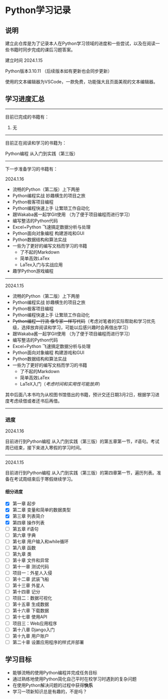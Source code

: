 # Python学习记录

## 说明

建立此仓库是为了记录本人在Python学习领域的进度和一些尝试，以及在阅读一些书籍时同步完成的课后习题答案。

建立时间 2024.1.15

Python版本3.10.11 （后续版本如有更新也会同步更新）

使用的文本编辑器为VSCode，一款免费，功能强大且页面美观的文本编辑器。

## 学习进度汇总

---

目前已完成的书籍有：

1. 无

---

目前正在阅读和学习的书籍为：

Python编程 从入门到实践（第三版）

---

下一步准备学习的书籍有：

2024.1.16

- 流畅的Python（第二版）上下两册
- Python编程实战 妙趣横生的项目之旅
- Python极客项目编程
- Python编程快速上手 让繁琐工作自动化
- 跟Wakaba酱一起学Git使用 （为了便于项目编程而进行学习）
- 编写整洁的Python代码
- Excel+Python 飞速搞定数据分析与处理
- Python面向对象编程 构建游戏和GUI
- Python数据结构和算法实战
- 一些为了更好的编写文档而学习的书籍
  - 了不起的Markdown
  - 简单高效LaTex
  - LaTex入门与实战应用
- 趣学Python游戏编程

---

2024.1.15

- 流畅的Python（第二版）上下两册
- Python编程实战 妙趣横生的项目之旅
- Python极客项目编程
- Python编程快速上手 让繁琐工作自动化
- ~~Python编程一行流 像专家一样写代码~~（考虑对笔者的实际帮助和学习优先级，选择放弃阅读和学习，可能以后感兴趣时会再借出学习）
- 跟Wakaba酱一起学Git使用 （为了便于项目编程而进行学习）
- 编写整洁的Python代码
- Excel+Python 飞速搞定数据分析与处理
- Python面向对象编程 构建游戏和GUI
- Python数据结构和算法实战
- 一些为了更好的编写文档而学习的书籍
  - 了不起的Markdown
  - 简单高效LaTex
  - LaTeX入门（*考虑时间和实用性可能放弃*）

其中后面八本书均为从校图书馆借出的书籍，预计交还日期3月2日，根据学习进度考虑续借或者还书后再借。

---

### 进度

2024.1.16

目前进行到Python编程 从入门到实践（第三版）的第五章第一节，if语句。考试周已结束，接下来进入寒假的学习时间。

---
2024.1.15

目前进行到Python编程 从入门到实践（第三版）的第四章第一节，遍历列表。准备在考试周结束后于寒假继续学习。

#### 细分进度

- [X] 第一章 起步
- [X] 第二章 变量和简单的数据类型
- [X] 第三章 列表简介
- [x] 第四章 操作列表
- [ ] 第五章 if语句
- [ ] 第六章 字典
- [ ] 第七章 用户输入和while循环
- [ ] 第八章 函数
- [ ] 第九章 类
- [ ] 第十章 文件和异常
- [ ] 第十一章 测试代码
- [ ] 项目一：外星人入侵
- [ ] 第十二章 武装飞船
- [ ] 第十三章 外星人
- [ ] 第十四章 记分
- [ ] 项目二：数据可视化
- [ ] 第十五章 生成数据
- [ ] 第十六章 下载数据
- [ ] 第十七章 使用API
- [ ] 项目三：Web应用程序
- [ ] 第十八章 Django入门
- [ ] 第十九章 用户账户
- [ ] 第二十章 设置应用程序的样式并部署

## 学习目标

- 能够流畅的使用Python编程并完成任务目标
- 通过熟练地使用Python简化自己平时在校学习时遇到的复杂问题
- 在使用Python解决问题的过程中获得**快乐**
- 学习一项新知识总是有趣的，不是吗？
